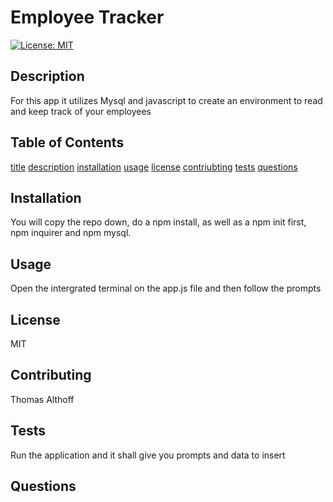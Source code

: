 # Employee Tracker
  [![License: MIT](https://img.shields.io/badge/License-MIT-blue.svg)](https://opensource.org/licenses/MIT)


  ## Description
  For this app it utilizes Mysql and javascript to create an environment to read and keep track of your employees 

  ## Table of Contents
  [title](#title)
  [description](#description)
  [installation](#installation)
  [usage](#usage)
  [license](#license)
  [contriubting](#contributing)
  [tests](#tests)
  [questions](#questions)


  ## Installation
  You will copy the repo down, do a npm install, as well as a npm init first, npm inquirer and npm mysql. 

  ## Usage
  Open the intergrated terminal on the app.js file and then follow the prompts

  ## License
  MIT

  ## Contributing
  Thomas Althoff

  ## Tests
  Run the application and it shall give you prompts and data to insert

  ## Questions
  

  



